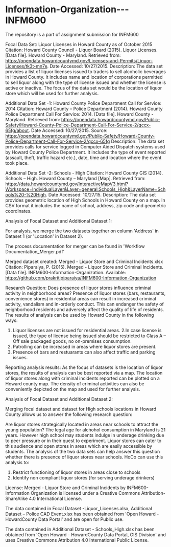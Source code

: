 # Information-Organization---INFM600
The repository is a part of assignment submission for INFM600

Focal Data Set: Liquor Licenses in Howard County as of October 2015
Citation: Howard County Council - Liquor Board (2015). Liquor Licenses. [Data file]. Howard County - Maryland. Retrieved from: https://opendata.howardcountymd.gov/Licenses-and-Permits/Liquor-Licenses/tk3t-mn7e. Date Accessed: 10/27/2015.
Description: The data set provides a list of liquor licenses issued to traders to sell alcoholic beverages in Howard County. It includes name and location of corporations permitted to sell liquor along with the type of license issued and whether the license is active or inactive. The focus of the data set would be the location of liquor store which will be used for further analysis.

Additional Data Set -1: Howard County Police Department Call for Service: 2014
Citation: Howard County – Police Department (2014). Howard County Police Department Call For Service: 2014.  [Data file]. Howard County - Maryland. Retrieved from: https://opendata.howardcountymd.gov/Public-Safety/Howard-County-Police-Department-Call-For-Service-2/qccx-65fg/about. Date Accessed: 10/27/2015.
Source: https://opendata.howardcountymd.gov/Public-Safety/Howard-County-Police-Department-Call-For-Service-2/qccx-65fg
Description: The data set provides calls for service logged in Computer Aided Dispatch systems used by Howard County Police Department. It includes the type of event reported (assault, theft, traffic hazard etc.), date, time and location where the event took place. 

Additional Data Set -2: Schools - High
Citation: Howard County GIS (2014). Schools – High. Howard County – Maryland [Map]. Retrieved from: https://data.howardcountymd.gov/InteractiveMapV3.html?Workspace=IndividualLayer&Layer=general:Schools_High&LayerName=Schools%20-%20High. Date Accessed: 10/27/15.
Description: The data set provides geometric location of High Schools in Howard County on a map. In CSV format it includes the name of school, address, zip code and geometric coordinates.


Analysis of Focal Dataset and Additional Dataset 1:

For analysis, we merge the two datasets together on column 'Address' in Dataset 1 (or 'Location' in Dataset 2). 

The process documentation for merger can be found in 'Workflow Documentation_Merger.pdf'

Merged dataset created: Merged - Liquor Store and Criminal Incidents.xlsx
Citation: Piparaiya, P. (2015). Merged - Liquor Store and Criminal Incidents. [Data file]. INFM600-Information-Organization. Available: https://github.com/prakritipiparaiya/INFM600-Information-Organization

Research Question:  Does presence of liquor stores influence criminal activity in neighborhood areas?
Presence of liquor stores (bars, restaurants, convenience stores) in residential areas can result in increased criminal activity, vandalism and in-orderly conduct. This can endanger the safety of neighborhood residents and adversely affect the quality of life of residents. The results of analysis can be used by Howard County in the following ways:
1. Liquor licenses are not issued for residential areas. 
2.In case license is issued, the type of license being issued should be restricted to Class A – Off sale packaged goods, no on-premises consumption.
3. Patrolling can be increased in areas where liquor stores are present.
4. Presence of bars and restuarants can also affect traffic and parking issues. 

Reporting analysis results: As the focus of datasets is the location of liquor stores, the results of analysis can be best reported via a map. The location of liquor stores along with criminal incidents reported can be plotted on a Howard county map. The density of criminal activities can also be conveniently depicted on the map and used for further analysis.  

Analysis of Focal Dataset and Additional Dataset 2:

Merging focal dataset and dataset for High schools locations in Howard County allows us to answer the following research question:

Are liquor stores strategically located in areas near schools to attract the young population?
The legal age for alchohol consumption in Maryland is 21 years. However high school may students indulge in underage drinking due
to peer pressure or in their quest to experiment. Liquor stores can cater to this audience and open stores in areas which are easily accessible by students. The analysis of the two data sets can help answer this question whether there is presence of liquor stores near schools. HoCo can use this analysis to:
1. Restrict functioning of liquor stores in areas close to schools
2. Identify non compliant liquor stores (for serving underage drinkers)

License: Merged - Liquor Store and Criminal Incidents by INFM600-Information Organization is licensed under a Creative Commons Attribution-ShareAlike 4.0 International License.

The data contained in Focal Dataset -Liquor_Licenses.xlsx, Additional Dataset – Police CAD Event.xlsx has been obtained from 'Open Howard - HowardCounty Data Portal' and are open for Public use. 

The data contained in Additional Dataset - Schools_High.xlsx has been obtained from 'Open Howard - HowardCounty Data Portal, GIS Division' and uses Creative Commons Attribution 4.0 International Public License.
